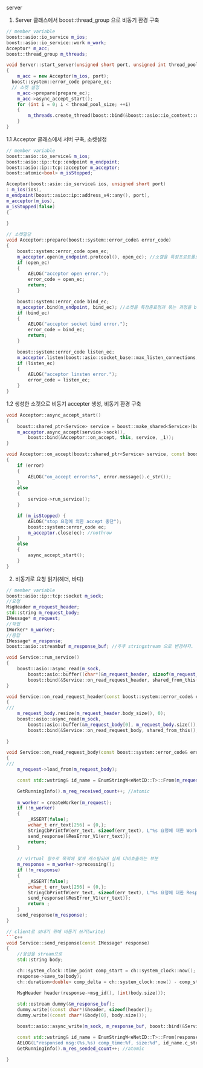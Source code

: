 server
1. Server 클래스에서 boost::thread_group 으로 비동기 환경 구축
```c++
// member variable
boost::asio::io_service m_ios;
boost::asio::io_service::work m_work;
Acceptor* m_acc;
boost::thread_group m_threads;
```
```c++
void Server::start_server(unsigned short port, unsigned int thread_pool_size, boost::system::error_code& ec)
{
	m_acc = new Acceptor(m_ios, port);
  boost::system::error_code prepare_ec;
  // 소켓 설정
	m_acc->prepare(prepare_ec);
	m_acc->async_accept_start();
	for (int i = 0; i < thread_pool_size; ++i) 
	{
		m_threads.create_thread(boost::bind(&boost::asio::io_context::run, &m_ios));
	}
}
```

1.1 Acceptor 클래스에서 서버 구축, 소켓설정
```c++
// member variable
boost::asio::io_service& m_ios;
boost::asio::ip::tcp::endpoint m_endpoint;
boost::asio::ip::tcp::acceptor m_acceptor;
boost::atomic<bool> m_isStopped;
```
```c++
Acceptor(boost::asio::io_service& ios, unsigned short port) 
: m_ios(ios), 
m_endpoint(boost::asio::ip::address_v4::any(), port),
m_acceptor(m_ios), 
m_isStopped(false)
{
	
}
```
```c++
// 소켓할당
void Acceptor::prepare(boost::system::error_code& error_code)
{
	boost::system::error_code open_ec;
	m_acceptor.open(m_endpoint.protocol(), open_ec); //소켈을 특정프로토롤로 open
	if (open_ec)
	{
		AELOG("acceptor open error.");
		error_code = open_ec;
		return;
	}

	boost::system::error_code bind_ec;
	m_acceptor.bind(m_endpoint, bind_ec); //소켓을 특정종료점과 묶는 과정을 binding 이라함.
	if (bind_ec)
	{
		AELOG("acceptor socket bind error.");
		error_code = bind_ec;
		return;
	}

	boost::system::error_code listen_ec;
	m_acceptor.listen(boost::asio::socket_base::max_listen_connections, listen_ec);
	if (listen_ec)
	{
		AELOG("acceptor linsten error.");
		error_code = listen_ec;
	}
}
```

1.2 생성한 소켓으로 비동기 accepter 생성, 비동기 환경 구축
```c++
void Acceptor::async_accept_start()
{
	boost::shared_ptr<Service> service = boost::make_shared<Service>(boost::ref(m_ios));
	m_acceptor.async_accept(service->sock(),
		boost::bind(&Acceptor::on_accept, this, service, _1));
}
```
```c++
void Acceptor::on_accept(boost::shared_ptr<Service> service, const boost::system::error_code& error)
{
	if (error)
	{
		AELOG("on_accept error:%s", error.message().c_str());
	}
	else
	{
		service->run_service();
	}

	if (m_isStopped) {
		AELOG("stop 요청에 의한 accept 중단");
		boost::system::error_code ec;
		m_acceptor.close(ec); //nothrow
	}
	else
	{
		async_accept_start();
	}
}
```

2. 비동기로 요청 읽기(헤더, 바디)
```c++
// member variable
boost::asio::ip::tcp::socket m_sock;
//요청
MsgHeader m_request_header;
std::string m_request_body;
IMessage* m_request;
//작업
IWorker* m_worker;
//응답
IMessage* m_response;
boost::asio::streambuf m_response_buf; //추후 stringstream 으로 변경하자.
```
```c++
void Service::run_service()
{
	boost::asio::async_read(m_sock, 
		boost::asio::buffer((char*)&m_request_header, sizeof(m_request_header)), 
		boost::bind(&Service::on_read_request_header, shared_from_this(), _1));
}
```
```c++
void Service::on_read_request_header(const boost::system::error_code& error)
{
///
	m_request_body.resize(m_request_header.body_size(), 0);
	boost::asio::async_read(m_sock, 
		boost::asio::buffer(&m_request_body[0], m_request_body.size()), 
		boost::bind(&Service::on_read_request_body, shared_from_this(), _1));
	
}
```
```c++
void Service::on_read_request_body(const boost::system::error_code& error)
{
///
	m_request->load_from(m_request_body);

	const std::wstring& id_name = EnumStringW<eNetID::T>::From(m_request->msg_id());

	GetRunningInfo().m_req_received_count++; //atomic
	
	m_worker = createWorker(m_request);
	if (!m_worker) 
	{
		_ASSERT(false);
		wchar_t err_text[256] = {0,};
		StringCbPrintfW(err_text, sizeof(err_text), L"%s 요청에 대한 Worker 생성에 실패했습니다.", id_name.c_str());
		send_response(&ResError_V1(err_text));
		return;
	}
	
	// virtual 함수로 목적에 맞게 캐스팅되어 실제 디비호출하는 부분
	m_response = m_worker->processing();
	if (!m_response) 
	{
		_ASSERT(false);
		wchar_t err_text[256] = {0,};
		StringCbPrintfW(err_text, sizeof(err_text), L"%s 요청에 대한 Response 생성에 실패했습니다.", id_name.c_str());
		send_response(&ResError_V1(err_text));
		return ;
	}
	send_response(m_response);
}
```

```c++
// client로 보내기 위해 비동기 쓰기(write)
```c++
void Service::send_response(const IMessage* response)
{
	//응답을 stream으로 
	std::string body;

	ch::system_clock::time_point comp_start = ch::system_clock::now();
	response->save_to(body);
	ch::duration<double> comp_delta = ch::system_clock::now() - comp_start;

	MsgHeader header(response->msg_id(), (int)body.size());
	
	std::ostream dummy(&m_response_buf);
	dummy.write((const char*)&header, sizeof(header));
	dummy.write((const char*)&body[0], body.size());

	boost::asio::async_write(m_sock, m_response_buf, boost::bind(&Service::on_write_response, shared_from_this(), _1));

	const std::wstring& id_name = EnumStringW<eNetID::T>::From(response->msg_id());
	AELOG(L"responsed msg:(%s,%s) comp_time:%f, size:%d", id_name.c_str(), response->to_string().c_str(), comp_delta, body.size());
	GetRunningInfo().m_res_sended_count++; //atomic

}
```

